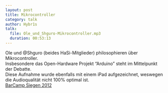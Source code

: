 ```yaml
---
layout: post
title: Mikrocontroller
category: talk
author: Hybr1s
talk:
  file: Ole_und_Shguro-Mikrocontroller.mp3
  duration: 00:53:13
---
```

Ole und @Shguro (beides HaSi-Mitglieder) philosophieren über Mikrocontroller.  
Insbesondere das Open-Hardware Projekt “Arduino” steht im Mittelpunkt der Debatte.  
Diese Aufnahme wurde ebenfalls mit einem iPad aufgezeichnet, weswegen die Audioqualität nicht 100% optimal ist.  
[BarCamp Siegen 2012](http://barcamp-siegen.de/)
